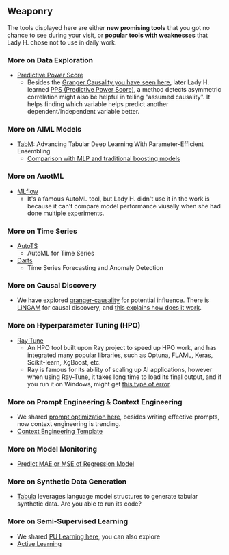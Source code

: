 ## Weaponry

The tools displayed here are either <b>new promising tools</b> that you got no chance to see during your visit, or <b>popular tools with weaknesses</b> that Lady H. chose not to use in daily work.


### More on Data Exploration
* [Predictive Power Score][5] 
  * Besides the [Granger Causality you have seen here][6], later Lady H. learned [PPS (Predictive Power Score)][7], a method detects asymmetric correlation might also be helpful in telling "assumed causality". It helps finding which variable helps predict another dependent/independent variable better.


### More on AIML Models
* [TabM][11]: Advancing Tabular Deep Learning With Parameter-Efficient Ensembling
  * [Comparison with MLP and traditional boosting models][12]


### More on AuotML
* [MLflow][10]
  * It's a famous AutoML tool, but Lady H. didn't use it in the work is because it can't compare model performance viusally when she had done multiple experiments. 


### More on Time Series
* [AutoTS][1]
  * AutoML for Time Series 
* [Darts][2]
  * Time Series Forecasting and Anomaly Detection


### More on Causal Discovery
* We have explored [granger-causality][16] for potential influence. There is [LiNGAM][15] for causal discovery, and [this explains how does it work][14].


### More on Hyperparameter Tuning (HPO)
* [Ray Tune][4]
  * An HPO tool built upon Ray project to speed up HPO work, and has integrated many popular libraries, such as Optuna, FLAML, Keras, Scikit-learn, XgBoost, etc.
  * Ray is famous for its ability of scaling up AI applications, however when using Ray-Tune, it takes long time to load its final output, and if you run it on Windows, might get [this type of error][8].


### More on Prompt Engineering & Context Engineering
* We shared [prompt optimization here][18], besides writing effective prompts, now context engineering is trending.
* [Context Engineering Template][17]


### More on Model Monitoring
* [Predict MAE or MSE of Regression Model][3]


### More on Synthetic Data Generation
* [Tabula][9] leverages language model structures to generate tabular synthetic data. Are you able to run its code?


### More on Semi-Supervised Learning
* We shared [PU Learning here][19], you can also explore
* [Active Learning][20]


[1]:https://github.com/winedarksea/AutoTS
[2]:https://github.com/unit8co/darts
[3]:https://towardsdatascience.com/you-cant-predict-the-errors-of-your-model-or-can-you-1a2e4a1f38a0
[4]:https://docs.ray.io/en/latest/tune/index.html
[5]:https://github.com/8080labs/ppscore
[6]:https://github.com/lady-h-world/My_Garden/blob/main/reading_pages/YinYang/ts6.md
[7]:https://github.com/8080labs/ppscore
[8]:https://stackoverflow.com/questions/77101618/ray-tune-fit-function-file-not-found-on-windows
[9]:https://github.com/zhao-zilong/Tabula/tree/main
[10]:https://github.com/mlflow/mlflow
[11]:https://github.com/yandex-research/tabm
[12]:https://www.linkedin.com/posts/avi-chawla_we-now-have-a-new-candidate-for-ensembles-activity-7337403019795275776--yMt?utm_source=share&utm_medium=member_desktop&rcm=ACoAABUa5xMBAWvx7L2IKhfsBuLjhTEWJhTYoNk
[13]:https://github.com/SylphAI-Inc/AdalFlow
[14]:https://blog-en.fltech.dev/entry/2024/09/12/ecmlpkdd2024-layeredlingam-en
[15]:https://github.com/cdt15/lingam
[16]:https://lady-h-s-applied-data-science-wo.gitbook.io/applied-data-science-in-my-garden/penitent-arch/time-series-data-exploration#granger-causality
[17]:https://github.com/coleam00/context-engineering-intro
[18]:https://lady-h-s-applied-data-science-wo.gitbook.io/applied-data-science-in-my-garden/lotus-queen/prompt-optimization
[19]:https://lady-h-s-applied-data-science-wo.gitbook.io/applied-data-science-in-my-garden/resplendent-tree/semi-supervised-learning
[20]:https://www.linkedin.com/posts/avi-chawla_youreinanmlengineerinterviewatstripe-activity-7385617603005947904-jrpM?utm_source=share&utm_medium=member_desktop&rcm=ACoAABUa5xMBAWvx7L2IKhfsBuLjhTEWJhTYoNk
